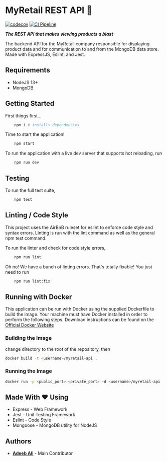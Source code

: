 # MyRetail REST API 🎯

[![codecov](https://codecov.io/gh/AdeebAli/myretail-api/branch/main/graph/badge.svg?token=OJWXIJNG76)](https://codecov.io/gh/AdeebAli/myretail-api) [![CI Pipeline](https://github.com/AdeebAli/myretail-api/actions/workflows/nodejs.yml/badge.svg?branch=main)](https://github.com/AdeebAli/myretail-api/actions/workflows/nodejs.yml)

**_The REST API that makes viewing products a blast_**

The backend API for the MyRetail company responsible for displaying product data and for communication to and from the MongoDB data store.  
Made with ExpressJS, Eslint, and Jest.  

## Requirements

* NodeJS 13+
* MongoDB

## Getting Started

First things first...

```bash
    npm i # installs dependencies
```

Time to start the application!

```bash
    npm start
```

To run the application with a live dev server that supports hot reloading, run

```bash
    npm run dev
```

## Testing

To run the full test suite,

```bash
    npm test
```

## Linting / Code Style

This project uses the AirBnB ruleset for eslint to enforce code style and syntax errors. Linting is run with the lint command as well as the general npm test command.

To run the linter and check for code style errors,

``` bash
    npm run lint
```

Oh no! We have a bunch of linting errors. That's totally fixable! You just need to run

```bash
    npm run lint:fix
```

## Running with Docker

This application can be run with Docker using the supplied Dockerfile to build the image.
Your machine must have Docker installed in order to perform the following steps. Download instructions can be found on the [Official Docker Website](https://docs.docker.com/get-docker/)

### Building the Image

change directory to the root of the repository, then

```bash
docker build -t <username>/myretail-api .
```

### Running the Image

```bash
docker run -p <public_port>:<private_port> -d <username>/myretail-api
```

## Made With ❤️ Using

* Express - Web Framework
* Jest - Unit Testing Framework
* Eslint - Code Style
* Mongoose - MongoDB utility for NodeJS

## Authors

* __[Adeeb Ali](https://github.com/AdeebAli)__ - Main Contributor